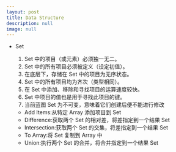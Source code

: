 ```yaml
---
layout: post
title: Data Structure
description: null
image: null
---
```


- Set
    1. Set 中的项目（或元素）必须独一无二。
    2. Set 中的所有项目必须被定义（设定初值）。
    3. 在底层下，存储在 Set 中的项目为无序状态。
    4. Set 中的所有项目均为齐次（类型相同）。
    5. 在 Set 中添加、移除和寻找项目的运算速度较快。
    6. Set 中项目的值也是用于寻找此项目的键。
    7. 当前蓝图 Set 为不可变，意味着它们创建后便不能进行修改

    - Add Items:从特定 Array 添加项目到 Set
    - Difference:获取两个 Set 的相对差，将差指定到一个结果 Set
    - Intersection:获取两个 Set 的交集，将差指定到一个结果 Set
    - To Array:将 Set 复制到 Array 中
    - Union:执行两个 Set 的合并，将合并指定到一个结果 Set